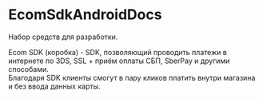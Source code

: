 # EcomSdkAndroidDocs

Hабор средств для разработки.  

Ecom SDK (коробка) - SDK, позволяющий проводить платежи в интернете по 3DS, SSL + приём оплаты СБП, SberPay и другими способами.  
Благодаря SDK клиенты смогут в пару кликов платить внутри магазина и без ввода данных карты.
